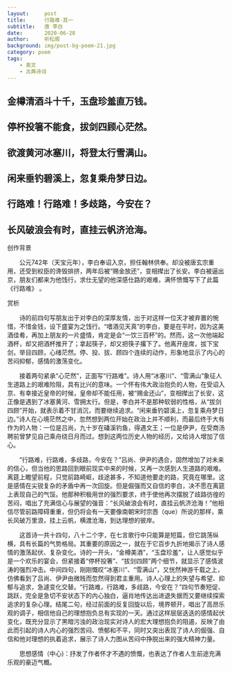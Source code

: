 ```yaml
---
layout:     post
title:      行路难·其一
subtitle:   唐 李白
date:       2020-06-28
author:     听松阁
background: img/post-bg-poem-21.jpg
category: poem
tags:
    - 美文
    - 古典诗词
---
```


## 金樽清酒斗十千，玉盘珍羞直万钱。

## 停杯投箸不能食，拔剑四顾心茫然。

## 欲渡黄河冰塞川，将登太行雪满山。

## 闲来垂钓碧溪上，忽复乘舟梦日边。

## 行路难！行路难！多歧路，今安在？

## 长风破浪会有时，直挂云帆济沧海。





创作背景

　　公元742年（天宝元年），李白奉诏入京，担任翰林供奉。却没被唐玄宗重用，还受到权臣的谗毁排挤，两年后被“赐金放还”，变相撵出了长安。李白被逼出京，朋友们都来为他饯行，求仕无望的他深感仕路的艰难，满怀愤慨写下了此篇《行路难》 。





赏析



　　诗的前四句写朋友出于对李白的深厚友情，出于对这样一位天才被弃置的惋惜，不惜金钱，设下盛宴为之饯行。“嗜酒见天真”的李白，要是在平时，因为这美酒佳肴，再加上朋友的一片盛情，肯定是会“一饮三百杯”的。然而，这一次他端起酒杯，却又把酒杯推开了；拿起筷子，却又把筷子撂下了。他离开座席，拔下宝剑，举目四顾，心绪茫然。停、投、拔、顾四个连续的动作，形象地显示了内心的苦闷抑郁，感情的激荡变化。



　　接着两句紧承“心茫然”，正面写“行路难”。诗人用“冰塞川”、“雪满山”象征人生道路上的艰难险阻，具有比兴的意味。一个怀有伟大政治抱负的人物，在受诏入京、有幸接近皇帝的时候，皇帝却不能任用，被“赐金还山”，变相撵出了长安，这正像是遇到了冰塞黄河、雪拥太行。但是，李白并不是那种软弱的性格，从“拔剑四顾”开始，就表示着不甘消沉，而要继续追求。“闲来垂钓碧溪上，忽复乘舟梦日边。”诗人在心境茫然之中，忽然想到两位开始在政治上并不顺利，而最后终于大有作为的人物：一位是吕尚，九十岁在磻溪钓鱼，得遇文王；一位是伊尹，在受商汤聘前曾梦见自己乘舟绕日月而过。想到这两位历史人物的经历，又给诗人增加了信心。



　　“行路难，行路难，多歧路，今安在？”吕尚、伊尹的遇合，固然增加了对未来的信心，但当他的思路回到眼前现实中来的时候，又再一次感到人生道路的艰难。离筵上瞻望前程，只觉前路崎岖，歧途甚多，不知道他要走的路，究竟在哪里。这是感情在尖锐复杂的矛盾中再一次回旋。但是倔强而又自信的李白，决不愿在离筵上表现自己的气馁。他那种积极用世的强烈要求，终于使他再次摆脱了歧路彷徨的苦闷，唱出了充满信心与展望的强音：“长风破浪会有时，直挂云帆济沧海！”他相信尽管前路障碍重重，但仍将会有一天要像南朝宋时宗悫（que）所说的那样，乘长风破万里浪，挂上云帆，横渡沧海，到达理想的彼岸。



　　这首诗一共十四句，八十二个字，在七言歌行中只能算是短篇，但它跳荡纵横，具有长篇的气势格局。其重要的原因之一，就在于它百步九折地揭示了诗人感情的激荡起伏、复杂变化。诗的一开头，“金樽美酒”，“玉盘珍羞”，让人感觉似乎是一个欢乐的宴会，但紧接着“停杯投箸”、“拔剑四顾”两个细节，就显示了感情波涛的强烈冲击。中间四句，刚刚慨叹“冰塞川”、“雪满山”，又恍然神游千载之上，仿佛看到了吕尚、伊尹由微贱而忽然得到君主重用。诗人心理上的失望与希望、抑郁与追求，急遽变化交替。“行路难，行路难，多歧路，今安在？”四句节奏短促、跳跃，完全是急切不安状态下的内心独白，逼肖地传达出进退失据而又要继续探索追求的复杂心理。结尾二句，经过前面的反复回旋以后，境界顿开，唱出了高昂乐观的调子，相信他自己的理想抱负总有实现的一天。通过这样层层迭迭的感情起伏变化，既充分显示了黑暗污浊的政治现实对诗人的宏大理想抱负的阻遏，反映了由此而引起的诗人内心的强烈苦闷、愤郁和不平，同时又突出表现了诗人的倔强、自信和他对理想的执着追求，展示了诗人力图从苦闷中挣脱出来的强大精神力量。



　　思想感情（中心)：抒发了作者怀才不遇的愤慨，也表达了作者人生前途充满乐观的豪迈气概。
